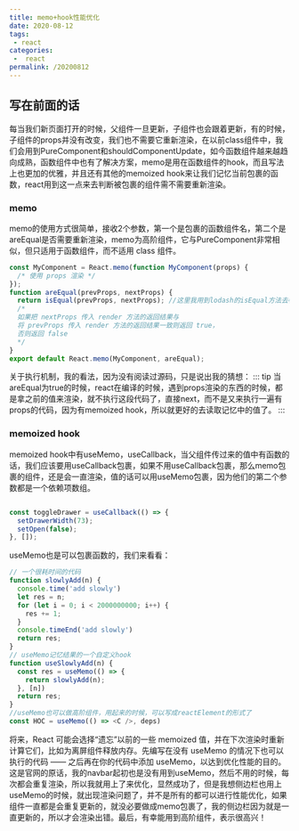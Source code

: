 ```yaml
---
title: memo+hook性能优化
date: 2020-08-12
tags:
 - react
categories:
 -  react
permalink: /20200812
---
```


## 写在前面的话
每当我们新页面打开的时候，父组件一旦更新，子组件也会跟着更新，有的时候，子组件的props并没有改变，我们也不需要它重新渲染，在以前class组件中，我们会用到PureComponent和shouldComponentUpdate，如今函数组件越来越趋向成熟，函数组件中也有了解决方案，memo是用在函数组件的hook，而且写法上也更加的优雅，并且还有其他的memoized hook来让我们记忆当前包裹的函数，react用到这一点来去判断被包裹的组件需不需要重新渲染。

### memo
memo的使用方式很简单，接收2个参数，第一个是包裹的函数组件名，第二个是areEqual是否需要重新渲染，memo为高阶组件，它与PureComponent非常相似，但只适用于函数组件，而不适用 class 组件。

```js
const MyComponent = React.memo(function MyComponent(props) {
  /* 使用 props 渲染 */
});
function areEqual(prevProps, nextProps) {
  return isEqual(prevProps, nextProps); //这里我用到lodash的isEqual方法去判断props是不是完全相等
  /*
  如果把 nextProps 传入 render 方法的返回结果与
  将 prevProps 传入 render 方法的返回结果一致则返回 true，
  否则返回 false
  */
}
export default React.memo(MyComponent, areEqual);
```

关于执行机制，我的看法，因为没有阅读过源码，只是说出我的猜想：
::: tip
当areEqual为true的时候，react在编译的时候，遇到props渲染的东西的时候，都是拿之前的值来渲染，就不执行这段代码了，直接next，而不是又来执行一遍有props的代码，因为有memoized hook，所以就更好的去读取记忆中的值了。
:::

### memoized hook
memoized hook中有useMemo，useCallback，当父组件传过来的值中有函数的话，我们应该要用useCallback包裹，如果不用useCallback包裹，那么memo包裹的组件，还是会一直渲染，值的话可以用useMemo包裹，因为他们的第二个参数都是一个依赖项数组。
```js

const toggleDrawer = useCallback(() => {
  setDrawerWidth(73);
  setOpen(false);
}, []);
```
useMemo也是可以包裹函数的，我们来看看：
```js
// 一个很耗时间的代码
function slowlyAdd(n) {
  console.time('add slowly')
  let res = n;
  for (let i = 0; i < 2000000000; i++) {
    res += 1;
  }
  console.timeEnd('add slowly')
  return res;
}
// useMemo记忆结果的一个自定义hook
function useSlowlyAdd(n) {
  const res = useMemo(() => {
    return slowlyAdd(n);
  }, [n])
  return res;
}
//useMemo也可以做高阶组件，用起来的时候，可以写成reactElement的形式了
const HOC = useMemo(() => <C />, deps)
```
将来，React 可能会选择“遗忘”以前的一些 memoized 值，并在下次渲染时重新计算它们，比如为离屏组件释放内存。先编写在没有 useMemo 的情况下也可以执行的代码 —— 之后再在你的代码中添加 useMemo，以达到优化性能的目的。这是官网的原话，我的navbar起初也是没有用到useMemo，然后不用的时候，每次都会重复渲染，所以我就用上了来优化，显然成功了，但是我想侧边栏也用上useMemo的时候，就出现渲染问题了，并不是所有的都可以进行性能优化，如果组件一直都是会重复更新的，就没必要做成memo包裹了，我的侧边栏因为就是一直更新的，所以才会渲染出错。最后，有幸能用到高阶组件，表示很高兴！
